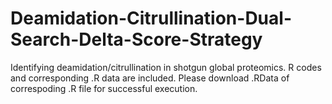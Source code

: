 # Deamidation-Citrullination-Dual-Search-Delta-Score-Strategy
Identifying deamidation/citrullination in shotgun global proteomics. R codes and corresponding .R data are included.
Please download .RData of correspoding .R file for successful execution. 
